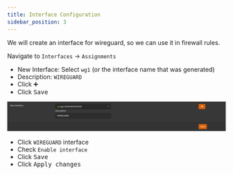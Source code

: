 ```yaml
---
title: Interface Configuration
sidebar_position: 3
---
```


We will create an interface for wireguard, so we can use it in firewall rules.

Navigate to `Interfaces` -> `Assignments`

- New Interface: Select `wg1` (or the interface name that was generated)
- Description: `WIREGUARD`
- Click <kbd>➕</kbd>
- Click <kbd>Save</kbd>

![wireguard-interface](./img/wireguard-interface.png)

- Click `WIREGUARD` interface
- Check `Enable interface`
- Click <kbd>Save</kbd>
- Click <kbd>Apply changes</kbd>
